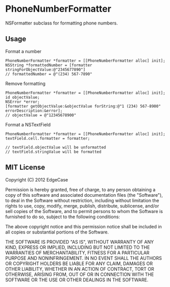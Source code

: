 # PhoneNumberFormatter

NSFormatter subclass for formatting phone numbers.

## Usage

Format a number

    PhoneNumberFormatter *formatter = [[PhoneNumberFormatter alloc] init];
    NSString *formattedNumber = [formatter stringForObjectValue:@"2345677890"]
    // formattedNumber = @"(234) 567-7890"

Remove formatting

    PhoneNumberFormatter *formatter = [[PhoneNumberFormatter alloc] init];
    id objectValue;
    NSError *error;
    [formatter getObjectValue:&objectValue forString:@"1 (234) 567-8900" errorDescription:&error];
    // objectValue = @"12345678900"

Format a NSTextField 

    PhoneNumberFormatter *formatter = [[PhoneNumberFormatter alloc] init];
    textField.cell.formatter = formatter;

    // textField.objectValue will be unformatted
    // textField.stringValue will be formatted

## MIT License

Copyright (C) 2012 EdgeCase

Permission is hereby granted, free of charge, to any person obtaining a copy of this software and associated documentation files (the "Software"), to deal in the Software without restriction, including without limitation the rights to use, copy, modify, merge, publish, distribute, sublicense, and/or sell copies of the Software, and to permit persons to whom the Software is furnished to do so, subject to the following conditions:

The above copyright notice and this permission notice shall be included in all copies or substantial portions of the Software.

THE SOFTWARE IS PROVIDED "AS IS", WITHOUT WARRANTY OF ANY KIND, EXPRESS OR IMPLIED, INCLUDING BUT NOT LIMITED TO THE WARRANTIES OF MERCHANTABILITY, FITNESS FOR A PARTICULAR PURPOSE AND NONINFRINGEMENT. IN NO EVENT SHALL THE AUTHORS OR COPYRIGHT HOLDERS BE LIABLE FOR ANY CLAIM, DAMAGES OR OTHER LIABILITY, WHETHER IN AN ACTION OF CONTRACT, TORT OR OTHERWISE, ARISING FROM, OUT OF OR IN CONNECTION WITH THE SOFTWARE OR THE USE OR OTHER DEALINGS IN THE SOFTWARE.
